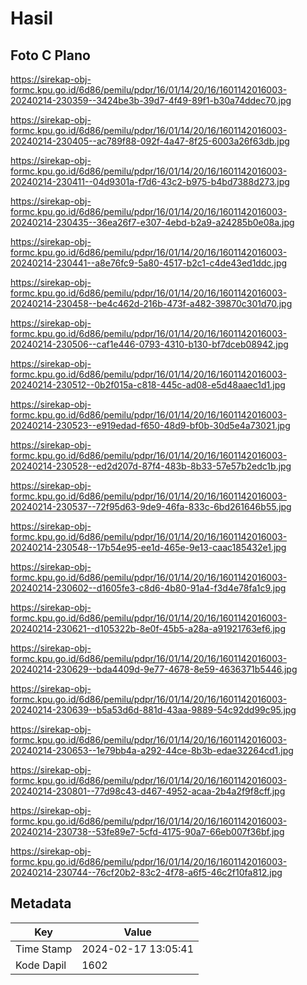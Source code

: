 # Hasil

## Foto C Plano

https://sirekap-obj-formc.kpu.go.id/6d86/pemilu/pdpr/16/01/14/20/16/1601142016003-20240214-230359--3424be3b-39d7-4f49-89f1-b30a74ddec70.jpg

https://sirekap-obj-formc.kpu.go.id/6d86/pemilu/pdpr/16/01/14/20/16/1601142016003-20240214-230405--ac789f88-092f-4a47-8f25-6003a26f63db.jpg

https://sirekap-obj-formc.kpu.go.id/6d86/pemilu/pdpr/16/01/14/20/16/1601142016003-20240214-230411--04d9301a-f7d6-43c2-b975-b4bd7388d273.jpg

https://sirekap-obj-formc.kpu.go.id/6d86/pemilu/pdpr/16/01/14/20/16/1601142016003-20240214-230435--36ea26f7-e307-4ebd-b2a9-a24285b0e08a.jpg

https://sirekap-obj-formc.kpu.go.id/6d86/pemilu/pdpr/16/01/14/20/16/1601142016003-20240214-230441--a8e76fc9-5a80-4517-b2c1-c4de43ed1ddc.jpg

https://sirekap-obj-formc.kpu.go.id/6d86/pemilu/pdpr/16/01/14/20/16/1601142016003-20240214-230458--be4c462d-216b-473f-a482-39870c301d70.jpg

https://sirekap-obj-formc.kpu.go.id/6d86/pemilu/pdpr/16/01/14/20/16/1601142016003-20240214-230506--caf1e446-0793-4310-b130-bf7dceb08942.jpg

https://sirekap-obj-formc.kpu.go.id/6d86/pemilu/pdpr/16/01/14/20/16/1601142016003-20240214-230512--0b2f015a-c818-445c-ad08-e5d48aaec1d1.jpg

https://sirekap-obj-formc.kpu.go.id/6d86/pemilu/pdpr/16/01/14/20/16/1601142016003-20240214-230523--e919edad-f650-48d9-bf0b-30d5e4a73021.jpg

https://sirekap-obj-formc.kpu.go.id/6d86/pemilu/pdpr/16/01/14/20/16/1601142016003-20240214-230528--ed2d207d-87f4-483b-8b33-57e57b2edc1b.jpg

https://sirekap-obj-formc.kpu.go.id/6d86/pemilu/pdpr/16/01/14/20/16/1601142016003-20240214-230537--72f95d63-9de9-46fa-833c-6bd261646b55.jpg

https://sirekap-obj-formc.kpu.go.id/6d86/pemilu/pdpr/16/01/14/20/16/1601142016003-20240214-230548--17b54e95-ee1d-465e-9e13-caac185432e1.jpg

https://sirekap-obj-formc.kpu.go.id/6d86/pemilu/pdpr/16/01/14/20/16/1601142016003-20240214-230602--d1605fe3-c8d6-4b80-91a4-f3d4e78fa1c9.jpg

https://sirekap-obj-formc.kpu.go.id/6d86/pemilu/pdpr/16/01/14/20/16/1601142016003-20240214-230621--d105322b-8e0f-45b5-a28a-a91921763ef6.jpg

https://sirekap-obj-formc.kpu.go.id/6d86/pemilu/pdpr/16/01/14/20/16/1601142016003-20240214-230629--bda4409d-9e77-4678-8e59-4636371b5446.jpg

https://sirekap-obj-formc.kpu.go.id/6d86/pemilu/pdpr/16/01/14/20/16/1601142016003-20240214-230639--b5a53d6d-881d-43aa-9889-54c92dd99c95.jpg

https://sirekap-obj-formc.kpu.go.id/6d86/pemilu/pdpr/16/01/14/20/16/1601142016003-20240214-230653--1e79bb4a-a292-44ce-8b3b-edae32264cd1.jpg

https://sirekap-obj-formc.kpu.go.id/6d86/pemilu/pdpr/16/01/14/20/16/1601142016003-20240214-230801--77d98c43-d467-4952-acaa-2b4a2f9f8cff.jpg

https://sirekap-obj-formc.kpu.go.id/6d86/pemilu/pdpr/16/01/14/20/16/1601142016003-20240214-230738--53fe89e7-5cfd-4175-90a7-66eb007f36bf.jpg

https://sirekap-obj-formc.kpu.go.id/6d86/pemilu/pdpr/16/01/14/20/16/1601142016003-20240214-230744--76cf20b2-83c2-4f78-a6f5-46c2f10fa812.jpg


## Metadata

| Key        | Value               |
| ---------- | ------------------- |
| Time Stamp | 2024-02-17 13:05:41 |
| Kode Dapil | 1602                |



